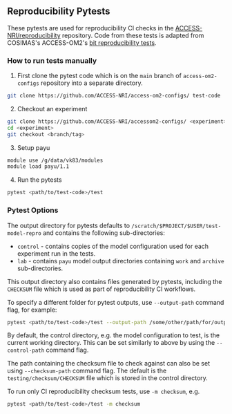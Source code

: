 ## Reproducibility Pytests

These pytests are used for reproducibility CI checks in the [ACCESS-NRI/reproducibility](https://github.com/ACCESS-NRI/reproducibility) repository. Code from these tests is adapted from COSIMAS's ACCESS-OM2's [
bit reproducibility tests](https://github.com/COSIMA/access-om2/blob/master/test/test_bit_reproducibility.py).

### How to run tests manually

1. First clone the pytest code which is on the `main` branch of `access-om2-configs` repository into a separate directory.
```sh
git clone https://github.com/ACCESS-NRI/access-om2-configs/ test-code
```

2. Checkout an experiment
```sh
git clone https://github.com/ACCESS-NRI/accessom2-configs/ <experiment>
cd <experiment>
git checkout <branch/tag>
```

3. Setup payu
```sh
module use /g/data/vk83/modules
module load payu/1.1
```

4. Run the pytests
```sh
pytest <path/to/test-code>/test
```

### Pytest Options

The output directory for pytests defaults to `/scratch/$PROJECT/$USER/test-model-repro` and contains the following sub-directories:
- `control` - contains copies of the model configuration used for each experiment run in the tests.
- `lab` - contains `payu` model output directories containing `work` and `archive` sub-directories.

This output directory also contains files generated by pytests, including the `CHECKSUM` file which is used as part of reproducibility CI workflows.

To specify a different folder for pytest outputs, use `--output-path` command flag, for example:

```sh
pytest <path/to/test-code>/test --output-path /some/other/path/for/output
```

By default, the control directory, e.g. the model configuration to test, is the current working directory. This can be set similarly to above by using the 
`--control-path` command flag.

The path containing the checksum file to check against can also be set using
`--checksum-path` command flag. The default is the `testing/checksum/CHECKSUM`
file which is stored in the control directory.

To run only CI reproducibility checksum tests, use `-m checksum`, e.g.

```sh
pytest <path/to/test-code>/test -m checksum
```
